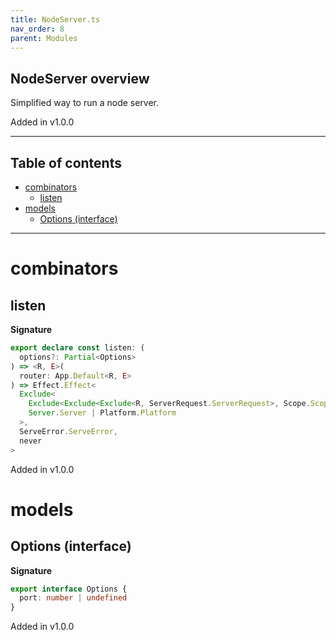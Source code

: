 ```yaml
---
title: NodeServer.ts
nav_order: 8
parent: Modules
---
```


## NodeServer overview

Simplified way to run a node server.

Added in v1.0.0

---

<h2 class="text-delta">Table of contents</h2>

- [combinators](#combinators)
  - [listen](#listen)
- [models](#models)
  - [Options (interface)](#options-interface)

---

# combinators

## listen

**Signature**

```ts
export declare const listen: (
  options?: Partial<Options>
) => <R, E>(
  router: App.Default<R, E>
) => Effect.Effect<
  Exclude<
    Exclude<Exclude<Exclude<R, ServerRequest.ServerRequest>, Scope.Scope>, SwaggerRouter.SwaggerFiles>,
    Server.Server | Platform.Platform
  >,
  ServeError.ServeError,
  never
>
```

Added in v1.0.0

# models

## Options (interface)

**Signature**

```ts
export interface Options {
  port: number | undefined
}
```

Added in v1.0.0
